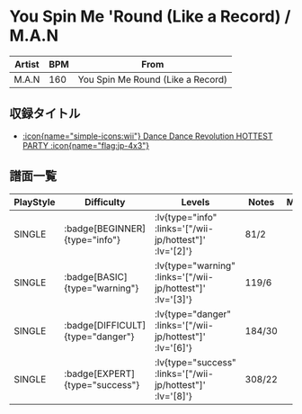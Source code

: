 # You Spin Me 'Round (Like a Record) / M.A.N

|Artist|BPM|From|
|------|---|----|
|M.A.N|160|You Spin Me Round (Like a Record)|

## 収録タイトル

- [ :icon{name="simple-icons:wii"} Dance Dance Revolution HOTTEST PARTY :icon{name="flag:jp-4x3"} ](/wii-jp/hottest)

## 譜面一覧

|PlayStyle|Difficulty|Levels|Notes|Movie|
|---------|----------|------|-----|-----|
|SINGLE| :badge[BEGINNER]{type="info"} | :lv{type="info" :links='["/wii-jp/hottest"]' :lv='[2]'} |81/2||
|SINGLE| :badge[BASIC]{type="warning"} | :lv{type="warning" :links='["/wii-jp/hottest"]' :lv='[3]'} |119/6||
|SINGLE| :badge[DIFFICULT]{type="danger"} | :lv{type="danger" :links='["/wii-jp/hottest"]' :lv='[6]'} |184/30||
|SINGLE| :badge[EXPERT]{type="success"} | :lv{type="success" :links='["/wii-jp/hottest"]' :lv='[8]'} |308/22||
